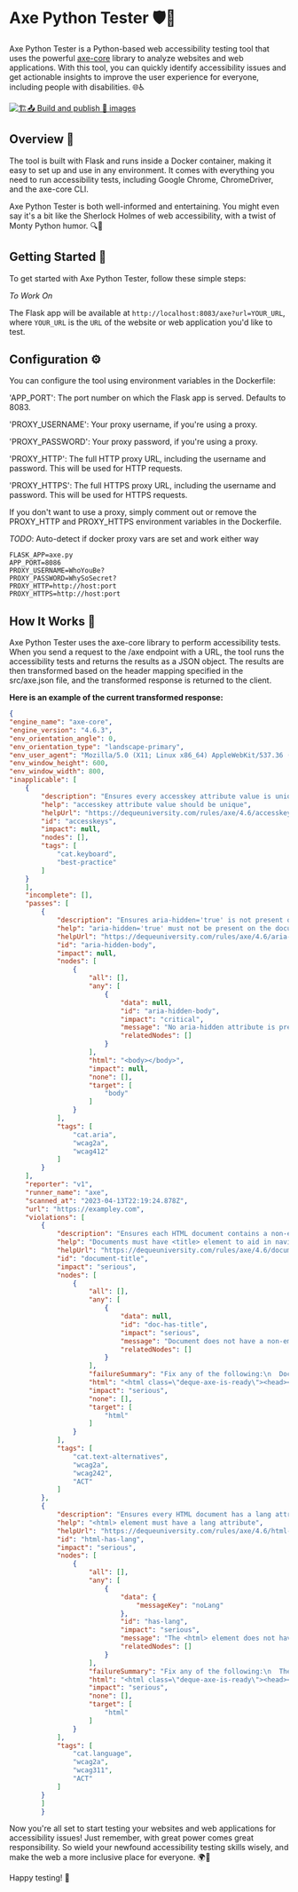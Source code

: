 # Axe Python Tester 🛡️🐍
Axe Python Tester is a Python-based web accessibility testing tool that uses the powerful [axe-core](https://github.com/dequelabs/axe-core) library to analyze websites and web applications. With this tool, you can quickly identify accessibility issues and get actionable insights to improve the user experience for everyone, including people with disabilities. 🌐♿

[![🏗️📤 Build and publish 🐳 images](https://github.com/TheBoatyMcBoatFace/axe-tester/actions/workflows/containerize.yml/badge.svg)](https://github.com/TheBoatyMcBoatFace/axe-tester/actions/workflows/containerize.yml)

## Overview 🌟

The tool is built with Flask and runs inside a Docker container, making it easy to set up and use in any environment. It comes with everything you need to run accessibility tests, including Google Chrome, ChromeDriver, and the axe-core CLI.

Axe Python Tester is both well-informed and entertaining. You might even say it's a bit like the Sherlock Holmes of web accessibility, with a twist of Monty Python humor. 🔍🐍

## Getting Started 🚀

To get started with Axe Python Tester, follow these simple steps:

_To Work On_

The Flask app will be available at `http://localhost:8083/axe?url=YOUR_URL`, where `YOUR_URL` is the `URL` of the website or web application you'd like to test.

## Configuration ⚙️

You can configure the tool using environment variables in the Dockerfile:

'APP_PORT': The port number on which the Flask app is served. Defaults to 8083.

'PROXY_USERNAME': Your proxy username, if you're using a proxy.

'PROXY_PASSWORD': Your proxy password, if you're using a proxy.

'PROXY_HTTP': The full HTTP proxy URL, including the username and password. This will be used for HTTP requests.

'PROXY_HTTPS': The full HTTPS proxy URL, including the username and password. This will be used for HTTPS requests.

If you don't want to use a proxy, simply comment out or remove the PROXY_HTTP and PROXY_HTTPS environment variables in the Dockerfile.

_TODO_: Auto-detect if docker proxy vars are set and work either way

```
FLASK_APP=axe.py
APP_PORT=8086
PROXY_USERNAME=WhoYouBe?
PROXY_PASSWORD=WhySoSecret?
PROXY_HTTP=http://host:port
PROXY_HTTPS=http://host:port
```

## How It Works 🔎

Axe Python Tester uses the axe-core library to perform accessibility tests. When you send a request to the /axe endpoint with a URL, the tool runs the accessibility tests and returns the results as a JSON object. The results are then transformed based on the header mapping specified in the src/axe.json file, and the transformed response is returned to the client.

**Here is an example of the current transformed response:**

```json
{
"engine_name": "axe-core",
"engine_version": "4.6.3",
"env_orientation_angle": 0,
"env_orientation_type": "landscape-primary",
"env_user_agent": "Mozilla/5.0 (X11; Linux x86_64) AppleWebKit/537.36 (KHTML, like Gecko) HeadlessChrome/112.0.5615.49 Safari/537.36",
"env_window_height": 600,
"env_window_width": 800,
"inapplicable": [
    {
        "description": "Ensures every accesskey attribute value is unique",
        "help": "accesskey attribute value should be unique",
        "helpUrl": "https://dequeuniversity.com/rules/axe/4.6/accesskeys?application=webdriverjs",
        "id": "accesskeys",
        "impact": null,
        "nodes": [],
        "tags": [
            "cat.keyboard",
            "best-practice"
        ]
    }
    ],
    "incomplete": [],
    "passes": [
        {
            "description": "Ensures aria-hidden='true' is not present on the document body.",
            "help": "aria-hidden='true' must not be present on the document body",
            "helpUrl": "https://dequeuniversity.com/rules/axe/4.6/aria-hidden-body?application=webdriverjs",
            "id": "aria-hidden-body",
            "impact": null,
            "nodes": [
                {
                    "all": [],
                    "any": [
                        {
                            "data": null,
                            "id": "aria-hidden-body",
                            "impact": "critical",
                            "message": "No aria-hidden attribute is present on document body",
                            "relatedNodes": []
                        }
                    ],
                    "html": "<body></body>",
                    "impact": null,
                    "none": [],
                    "target": [
                        "body"
                    ]
                }
            ],
            "tags": [
                "cat.aria",
                "wcag2a",
                "wcag412"
            ]
        }
    ],
    "reporter": "v1",
    "runner_name": "axe",
    "scanned_at": "2023-04-13T22:19:24.878Z",
    "url": "https://exampley.com",
    "violations": [
        {
            "description": "Ensures each HTML document contains a non-empty <title> element",
            "help": "Documents must have <title> element to aid in navigation",
            "helpUrl": "https://dequeuniversity.com/rules/axe/4.6/document-title?application=webdriverjs",
            "id": "document-title",
            "impact": "serious",
            "nodes": [
                {
                    "all": [],
                    "any": [
                        {
                            "data": null,
                            "id": "doc-has-title",
                            "impact": "serious",
                            "message": "Document does not have a non-empty <title> element",
                            "relatedNodes": []
                        }
                    ],
                    "failureSummary": "Fix any of the following:\n  Document does not have a non-empty <title> element",
                    "html": "<html class=\"deque-axe-is-ready\"><head></head><body></body><script>document.documentElement.classList.add(\"deque-axe-is-ready\");</script></html>",
                    "impact": "serious",
                    "none": [],
                    "target": [
                        "html"
                    ]
                }
            ],
            "tags": [
                "cat.text-alternatives",
                "wcag2a",
                "wcag242",
                "ACT"
            ]
        },
        {
            "description": "Ensures every HTML document has a lang attribute",
            "help": "<html> element must have a lang attribute",
            "helpUrl": "https://dequeuniversity.com/rules/axe/4.6/html-has-lang?application=webdriverjs",
            "id": "html-has-lang",
            "impact": "serious",
            "nodes": [
                {
                    "all": [],
                    "any": [
                        {
                            "data": {
                                "messageKey": "noLang"
                            },
                            "id": "has-lang",
                            "impact": "serious",
                            "message": "The <html> element does not have a lang attribute",
                            "relatedNodes": []
                        }
                    ],
                    "failureSummary": "Fix any of the following:\n  The <html> element does not have a lang attribute",
                    "html": "<html class=\"deque-axe-is-ready\"><head></head><body></body><script>document.documentElement.classList.add(\"deque-axe-is-ready\");</script></html>",
                    "impact": "serious",
                    "none": [],
                    "target": [
                        "html"
                    ]
                }
            ],
            "tags": [
                "cat.language",
                "wcag2a",
                "wcag311",
                "ACT"
            ]
        }
        ]
        }
```

Now you're all set to start testing your websites and web applications for accessibility issues! Just remember, with great power comes great responsibility. So wield your newfound accessibility testing skills wisely, and make the web a more inclusive place for everyone. 🌍🤗

Happy testing! 🎉

